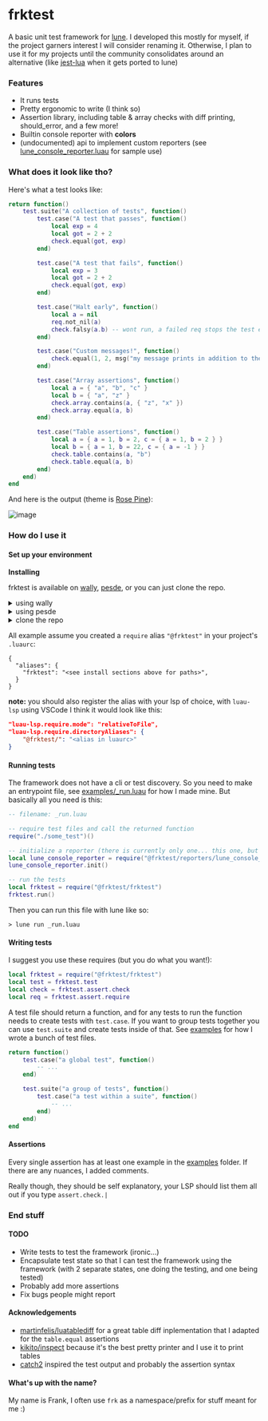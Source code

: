 # frktest

A basic unit test framework for [lune](https://github.com/lune-org/lune). I developed this mostly for myself, if the project garners interest I will consider renaming it. Otherwise, I plan to use it for my projects until the community consolidates around an alternative (like [jest-lua](https://github.com/jsdotlua/jest-lua) when it gets ported to lune)

### Features

- It runs tests
- Pretty ergonomic to write (I think so)
- Assertion library, including table & array checks with diff printing, should_error, and a few more!
- Builtin console reporter with **colors**
- (undocumented) api to implement custom reporters (see [lune_console_reporter.luau](src/reporters/lune_console_reporter.luau) for sample use)

### What does it look like tho?

Here's what a test looks like:

```lua
return function()
    test.suite("A collection of tests", function()
        test.case("A test that passes", function()
            local exp = 4
            local got = 2 + 2
            check.equal(got, exp)
        end)

        test.case("A test that fails", function()
            local exp = 3
            local got = 2 + 2
            check.equal(got, exp)
        end)

        test.case("Halt early", function()
            local a = nil
            req.not_nil(a)
            check.falsy(a.b) -- wont run, a failed req stops the test early
        end)

        test.case("Custom messages!", function()
            check.equal(1, 2, msg("my message prints in addition to the expansion"))
        end)

        test.case("Array assertions", function()
            local a = { "a", "b", "c" }
            local b = { "a", "z" }
            check.array.contains(a, { "z", "x" })
            check.array.equal(a, b)
        end)

        test.case("Table assertions", function()
            local a = { a = 1, b = 2, c = { a = 1, b = 2 } }
            local b = { a = 1, b = 22, c = { a = -1 } }
            check.table.contains(a, "b")
            check.table.equal(a, b)
        end)
    end)
end
```

And here is the output (theme is [Rose Pine](https://github.com/rose-pine)):

![image](https://github.com/itsfrank/frktest/assets/7297152/f20a58d6-8e61-4635-893c-b4721ed9f3c9)

### How do I use it

#### Set up your environment

**Installing**

frktest is available on [wally](https://wally.run/), [pesde](https://docs.pesde.daimond113.com/), or you can just clone the repo.

<details>

<summary>using wally</summary>

Add the dependency:

in `wally.toml`:

```toml
[dev-dependencies]
frktest = "itsfrank/frktest@0.0.1"
```

Create alias in `.luaurc`:

```jsonc
{
  "aliases": {
    "frktest": "DevPackages/_Index/itsfrank_frktest@0.0.1/frktest/src",
  }
}
```

</details>

<details>

<summary>using pesde</summary>

in `pesde.toml`:

```toml
[dev_dependencies]
frktest = { name = "itsfrank/frktest", version = "^0.0.1" }
```

Create alias in `.luaurc`:

```jsonc
{
  "aliases": {
    "frktest": "lune_packages/.pesde/itsfrank+frktest/0.0.1/frktest/src/"
  }
}
```

**Note**: If you want to use the generated luau file in `./lune_packages`, in
the examples, replace `require("@frktest/frktest")` with
`require("./lune_packages/frktest")`. Reporters will be avilable in the
`_reporters` member:

```luau
-- from project root
local frktest = require("./lune_packages/frktest")
local lune_console_reporter = frktest._reporters.lune_console_reporter
```

</details>

<details>

<summary>clone the repo</summary>

```shell
# somewhere on your machine
git clone https://github.com/itsfrank/frktest.git
```

Create alias in `.luaurc`:

```jsonc
{
  "aliases": {
    "frktest": "<path to frktest/src>",
  }
}
```

</details>

All example assume you created a `require` alias `"@frktest"` in your project's `.luaurc`:

```jsonc
{
  "aliases": {
    "frktest": "<see install sections above for paths>",
  }
}
```

**note:** you should also register the alias with your lsp of choice, with `luau-lsp` using VSCode I think it would look like this:

```json
"luau-lsp.require.mode": "relativeToFile",
"luau-lsp.require.directoryAliases": {
    "@frktest/": "<alias in luaurc>"
}
```

#### Running tests

The framework does not have a cli or test discovery. So you need to make an entrypoint file, see [examples/_run.luau](examples/_run.luau) for how I made mine. But basically all you need is this:

```lua
-- filename: _run.luau

-- require test files and call the returned function
require("./some_test")()

-- initialize a reporter (there is currently only one... this one, but you can make your own!)
local lune_console_reporter = require("@frktest/reporters/lune_console_reporter")
lune_console_reporter.init()

-- run the tests
local frktest = require("@frktest/frktest")
frktest.run()
```

Then you can run this file with lune like so:

```shell
> lune run _run.luau
```

#### Writing tests

I suggest you use these requires (but you do what you want!):

```lua
local frktest = require("@frktest/frktest")
local test = frktest.test
local check = frktest.assert.check
local req = frktest.assert.require
```

A test file should return a function, and for any tests to run the function
needs to create tests with `test.case`. If you want to group tests together you
can use `test.suite` and create tests inside of that. See [examples](examples)
for how I wrote a bunch of test files.

```lua
return function()
    test.case("a global test", function()
        -- ...
    end)

    test.suite("a group of tests", function()
        test.case("a test within a suite", function()
            -- ...
        end)
    end)
end
```

#### Assertions

Every single assertion has at least one example in the [examples](examples)
folder. If there are any nuances, I added comments.

Really though, they should be self explanatory, your LSP should list them all
out if you type `assert.check.|`

### End stuff

#### TODO

- Write tests to test the framework (ironic...)
- Encapsulate test state so that I can test the framework using the framework (with 2 separate states, one doing the testing, and one being tested)
- Probably add more assertions
- Fix bugs people might report

#### Acknowledgements

- [martinfelis/luatablediff](https://github.com/martinfelis/luatablediff) for a great table diff inplementation that I adapted for the `table.equal` assertions
- [kikito/inspect](https://github.com/kikito/inspect.lua) because it's the best pretty printer and I use it to print tables
- [catch2](https://github.com/catchorg/Catch2) inspired the test output and probably the assertion syntax

#### What's up with the name?

My name is Frank, I often use `frk` as a namespace/prefix for stuff meant for me :)
